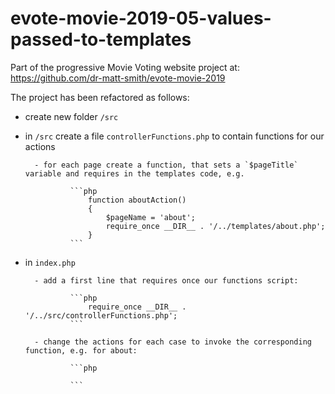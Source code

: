 # evote-movie-2019-05-values-passed-to-templates

Part of the progressive Movie Voting website project at:
https://github.com/dr-matt-smith/evote-movie-2019

The project has been refactored as follows:

- create new folder `/src`

- in `/src` create a file `controllerFunctions.php` to contain functions for our actions

        - for each page create a function, that sets a `$pageTitle` variable and requires in the templates code, e.g.
        
                ```php
                    function aboutAction()
                    {
                        $pageName = 'about';
                        require_once __DIR__ . '/../templates/about.php';
                    }
                ```
                
- in `index.php`

        - add a first line that requires once our functions script:
        
                ```php
                    require_once __DIR__ . '/../src/controllerFunctions.php';
                ```
        
        - change the actions for each case to invoke the corresponding function, e.g. for about:
        
                ```php
                    
                ```

